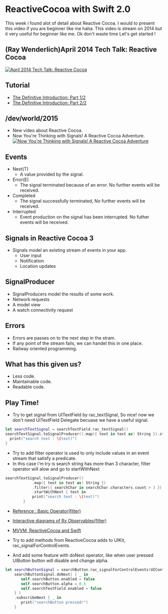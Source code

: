# ReactiveCocoa with Swift 2.0

This week i found alot of detail about Reactive Cocoa. I would to present this video if you are beginner like me haha. This video is stream on 2014 but it very useful for beginner like me. 
Ok don't waste time Let's get started !

## (Ray Wenderlich)April 2014 Tech Talk: Reactive Cocoa 
[![April 2014 Tech Talk: Reactive Cocoa](http://img.youtube.com/vi/fWV7xyN5CR8/0.jpg)](http://www.youtube.com/watch?v=fWV7xyN5CR8 "April 2014 Tech Talk: Reactive Cocoa")

## Tutorial
* [The Definitive Introduction: Part 1/2](http://www.raywenderlich.com/62699/reactivecocoa-tutorial-pt1) 
* [The Definitive Introduction: Part 2/2](http://www.raywenderlich.com/62796/reactivecocoa-tutorial-pt2) 

## /dev/world/2015
* New video about Reactive Cocoa. 
* Now You're Thinking with Signals!­ A Reactive Cocoa Adventure.<br />
[![Now You're Thinking with Signals!­ A Reactive Cocoa Adventure](http://img.youtube.com/vi/kfUB8_GLh3c/0.jpg)](http://www.youtube.com/watch?v=kfUB8_GLh3c "Now You're Thinking with Signals!­ A Reactive Cocoa Adventure")

## Events
* Next(T)
  * A value provided by the signal.
* Error(E)
  * The signal terminated because of an error. No further events will be received.
* Completed
  * The signal successfully terminated, No further events will be received.
* Interrupted
  * Event production on the signal has been interrupted. No futher events will be received.
  
## Signals in Reactive Cocoa 3
* Signals model an existing stream of events in your app.
  * User input
  * Notification
  * Location updates

## SignalProducer
* SignalProducers model the results of some work.
 * Network requests
 * A model view
 * A watch connectivity request

## Errors
* Errors are passes on to the next step in the stram.
* If any point of the stream fails, we can handel this in one place.
* Railway oriented programming.

## What has this given us?
* Less code.
* Maintainable code.
* Readable code.

## Play Time!
* Try to get signal from UITextField by rac_textSignal, So nice! now we don't need UITextField Delegate becuase we have a useful signal.
```swift
let searchTextSignal = searchTextField.rac_textSignal()
searchTextSignal.toSignalProducer().map({ text in text as! String }).startWithNext { text in
  print("search text : \(text)")
}
```
* Try to add filter operator is used to only include values in an event stream that satisfy a predicate.
* In this case i'm try is search string has more than 3 character, filter operator will alow and go to startWithNext
```swift
searchTextSignal.toSignalProducer()
            .map({ text in text as! String })
            .filter({ searchChar in searchChar.characters.count > 3 })
            .startWithNext { text in
            print("search text : \(text)")
        }
```
* [Reference : Basic Operator(filter)](https://github.com/ReactiveCocoa/ReactiveCocoa/blob/master/Documentation/BasicOperators.md#filtering)
* [Interactive diagrams of Rx Observables(filter)](http://rxmarbles.com/#filter)
* [MVVM, ReactiveCocoa and Swift](http://blog.scottlogic.com/2014/07/24/mvvm-reactivecocoa-swift.html)

* Try to add methods from ReactiveCocoa adds to UIKit, rac_signalForControlEvents.
* And add some feature with doNext operator, like when user pressed UIButton button will disable and change alpha.
```swift
let searchButtonSignal = searchButton.rac_signalForControlEvents(UIControlEvents.TouchUpInside)
    searchButtonSignal.doNext( { _ in
       self.searchButton.enabled = false
       self.searchButton.alpha = 0.5
       self.searchTextField.enabled = false
    } )
    .subscribeNext { _ in
       print("searchButton pressed!")
    }
```
